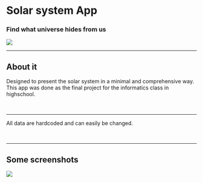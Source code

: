 <h1>Solar system App</h1>
<h3>Find what universe hides from us</h3>
<img src="https://user-images.githubusercontent.com/65015373/196877450-1c77808e-033e-4f39-8c1f-828859a5f249.jpg" />

<hr/>

<h2>About it</h2>
<p>Designed to present the solar system in a minimal and comprehensive way.<br> This app was done as the final project for the informatics class in highschool. </p>

<br/>
<hr/>



<p>All data are hardcoded and can easily be changed.</p>

<br/>
<hr/>

<h2>Some screenshots</h2>
<img src='https://user-images.githubusercontent.com/65015373/221354098-968c34c8-6d55-4d4b-a6c4-69d1e3de2c3f.png'>
